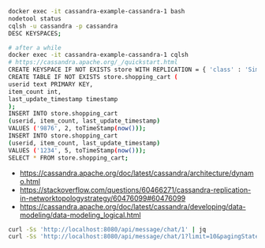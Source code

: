 
```bash
docker exec -it cassandra-example-cassandra-1 bash
nodetool status
cqlsh -u cassandra -p cassandra
DESC KEYSPACES;

# after a while
docker exec -it cassandra-example-cassandra-1 cqlsh
# https://cassandra.apache.org/_/quickstart.html
CREATE KEYSPACE IF NOT EXISTS store WITH REPLICATION = { 'class' : 'SimpleStrategy', 'replication_factor' : '1' };
CREATE TABLE IF NOT EXISTS store.shopping_cart (
userid text PRIMARY KEY,
item_count int,
last_update_timestamp timestamp
);
INSERT INTO store.shopping_cart
(userid, item_count, last_update_timestamp)
VALUES ('9876', 2, toTimeStamp(now()));
INSERT INTO store.shopping_cart
(userid, item_count, last_update_timestamp)
VALUES ('1234', 5, toTimeStamp(now()));
SELECT * FROM store.shopping_cart;
```

* https://cassandra.apache.org/doc/latest/cassandra/architecture/dynamo.html
* https://stackoverflow.com/questions/60466271/cassandra-replication-in-networktopologystrategy/60476099#60476099
* https://cassandra.apache.org/doc/latest/cassandra/developing/data-modeling/data-modeling_logical.html

```bash
curl -Ss 'http://localhost:8080/api/message/chat/1' | jq
curl -Ss 'http://localhost:8080/api/message/chat/1?limit=10&pagingState=000A00080000000000000009F07FFFFFF5F07FFFFFF5' | jq
```
